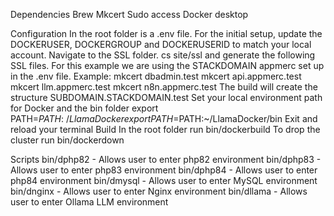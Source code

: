 Dependencies
  Brew
  Mkcert
  Sudo access
  Docker desktop

Configuration
  In the root folder is a .env file. For the initial setup, update the DOCKERUSER, DOCKERGROUP and DOCKERUSERID to match your local account.
  Navigate to the SSL folder. cs site/ssl and generate the following SSL files. For this example we are using the STACKDOMAIN appmerc set up in the .env file. 
  Example: 
    mkcert dbadmin.test
    mkcert api.appmerc.test
    mkcert llm.appmerc.test
    mkcert n8n.appmerc.test
  The build will create the structure SUBDOMAIN.STACKDOMAIN.test
  Set your local environment path for Docker and the bin folder
  export PATH=$PATH:~/LlamaDocker
  export PATH=$PATH:~/LlamaDocker/bin
  Exit and reload your terminal
Build
  In the root folder run bin/dockerbuild
  To drop the cluster run bin/dockerdown
  
Scripts
  bin/dphp82 - Allows user to enter php82 environment
  bin/dphp83 - Allows user to enter php83 environment
  bin/dphp84 - Allows user to enter php84 environment
  bin/dmysql - Allows user to enter MySQL environment
  bin/dnginx - Allows user to enter Nginx environment
  bin/dllama - Allows user to enter Ollama LLM environment  
